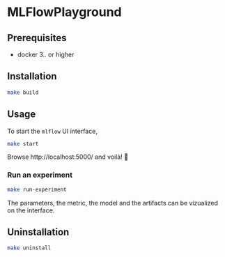 # MLFlowPlayground

## Prerequisites
 - docker 3.*.* or higher

## Installation
```bash
make build
```

## Usage
To start the `mlflow` UI interface,
```bash
make start
```
Browse http://localhost:5000/ and voilà! :tada:

### Run an experiment
```bash
make run-experiment
```

The parameters, the metric, the model and the artifacts can be vizualized on the interface.

## Uninstallation
```bash
make uninstall
```